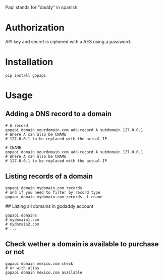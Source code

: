 Papi stands for "daddy" in spanish.

# Authorization
API key and secret is ciphered with a AES using a password.

# Installation

    pip install gopapi

# Usage

## Adding a DNS record to a domain

	# A record
    gopapi domain yourdomain.com add-record A subdomain 127.0.0.1
    # Where A can also be CNAME
    # 127.0.0.1 to be replaced with the actual IP

    # CNAME
    gopapi domain yourdomain.com add-record A subdomain 127.0.0.1
    # Where A can also be CNAME
    # 127.0.0.1 to be replaced with the actual IP

## Listing records of a domain

    gopapi domain mydomain.com records
    # and if you need to filter by record type
    gopapi domain mydomain.com records -t cname


## Listing all domains in godaddy account

    gopapi domains
    # mydomain1.com
    # mydomain2.com
    # ...

## Check wether a domain is available to purchase or not

    gopapi domain mexico.com check
    # or with alias
    gopapi domain mexico.com available




